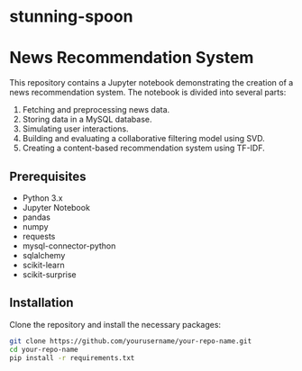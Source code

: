 # stunning-spoon
# News Recommendation System

This repository contains a Jupyter notebook demonstrating the creation of a news recommendation system. The notebook is divided into several parts:
1. Fetching and preprocessing news data.
2. Storing data in a MySQL database.
3. Simulating user interactions.
4. Building and evaluating a collaborative filtering model using SVD.
5. Creating a content-based recommendation system using TF-IDF.

## Prerequisites

- Python 3.x
- Jupyter Notebook
- pandas
- numpy
- requests
- mysql-connector-python
- sqlalchemy
- scikit-learn
- scikit-surprise

## Installation

Clone the repository and install the necessary packages:
```bash
git clone https://github.com/yourusername/your-repo-name.git
cd your-repo-name
pip install -r requirements.txt
